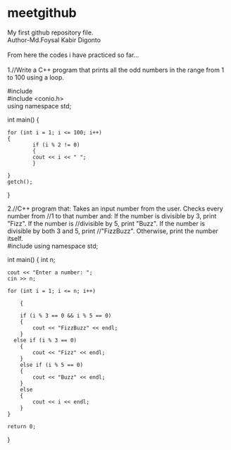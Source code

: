 # meetgithub
My first github repository file.
<br>
Author-Md.Foysal Kabir Digonto
<br>
<br>
From here the codes i have practiced so far...
<br>
<br>
1.//Write a C++ program that prints all the odd numbers in the range from 1 to 100 using a loop.
<br>

#include<iostream>
<br>
#include <conio.h>
<br>
using namespace std;

int main()
{

    for (int i = 1; i <= 100; i++)
    {
            if (i % 2 != 0)
            {
            cout << i << " ";
            }

    }
    getch();
}

2.//C++ program that: Takes an input number from the user. Checks every number from
//1 to that number and: If the number is divisible by 3, print "Fizz". If the number is
//divisible by 5, print "Buzz". If the number is divisible by both 3 and 5, print
//"FizzBuzz". Otherwise, print the number itself.
<br>
#include <iostream>
using namespace std;

int main()
{
    int n;

    cout << "Enter a number: ";
    cin >> n;

    for (int i = 1; i <= n; i++)

        {

        if (i % 3 == 0 && i % 5 == 0)
        {
            cout << "FizzBuzz" << endl;
        }
      else if (i % 3 == 0)
        {
            cout << "Fizz" << endl;
        }
        else if (i % 5 == 0)
        {
            cout << "Buzz" << endl;
        }
        else
        {
            cout << i << endl;
        }
    }

    return 0;
}


